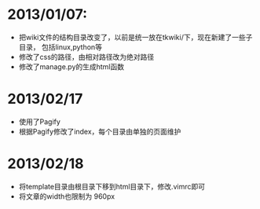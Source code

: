 # 2013/01/07:
* 把wiki文件的结构目录改变了，以前是统一放在tkwiki/下，现在新建了一些子目录，
包括linux,python等
* 修改了css的路径，由相对路径改为绝对路径
* 修改了manage.py的生成html函数

# 2013/02/17
* 使用了Pagify
* 根据Pagify修改了index，每个目录由单独的页面维护

# 2013/02/18
* 将template目录由根目录下移到html目录下，修改.vimrc即可
* 将文章的width也限制为 960px
